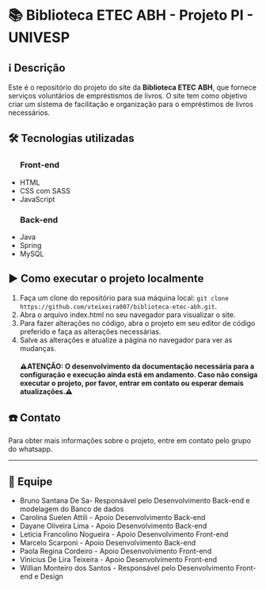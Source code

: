 

<h1><span class="emoji">📚</span> Biblioteca ETEC ABH - Projeto PI - UNIVESP </h1>

<h2><span class="emoji">&#x2139;</span> Descrição</h2>

<p>Este é o repositório do projeto do site da <strong>Biblioteca ETEC ABH</strong>, que fornece serviços voluntários de empréstismos de livros. O site tem como objetivo criar um sistema de facilitação e organização para o empréstimos de livros necessários.</p>

<h2><span class="emoji">&#x1F6E0;</span> Tecnologias utilizadas</h2>

<ul>
<h3> Front-end </h3>
	<li>HTML</li>
	<li>CSS com SASS</li>
	<li>JavaScript</li>
  <h3> Back-end </h3>
	<li>Java</li>
	<li>Spring</li>
	<li>MySQL</li>
 
  
</ul>

<h2><span class="emoji">&#x25B6;</span> Como executar o projeto localmente</h2>

<ol>
	<li>Faça um clone do repositório para sua máquina local: <code>git clone https://github.com/vteixeira007/biblioteca-etec-abh.git</code>.</li>
	<li>Abra o arquivo index.html no seu navegador para visualizar o site.</li>
	<li>Para fazer alterações no código, abra o projeto em seu editor de código preferido e faça as alterações necessárias.</li>
	<li>Salve as alterações e atualize a página no navegador para ver as mudanças.</li>

  <h4>⚠️ATENÇÃO: O desenvolvimento da documentação necessária para a configuração e execução ainda está em andamento. Caso não consiga executar o projeto, por favor, entrar em contato ou esperar demais atualizações.⚠️</h4>
</ol>


<h2><span class="emoji">☎️</span> Contato</h2>

<p>Para obter mais informações sobre o projeto, entre em contato pelo grupo do whatsapp.</p>

<hr>

<h2><span class="emoji">&#x1F465;</span> Equipe</h2>

<ul>
	<li>Bruno Santana De Sa- Responsável pelo Desenvolvimento Back-end e modelagem do Banco de dados</li>
  	<li>Carolina Suelen Attili - Apoio Desenvolvimento Back-end</li>
	<li>Dayane Oliveira Lima - Apoio Desenvolvimento Back-end</li>
  	<li>Leticia Francolino Nogueira - Apoio Desenvolvimento Front-end</li>
	<li>Marcelo Scarponi - Apoio Desenvolvimento Back-end</li>
        <li>Paola Regina Cordeiro - Apoio Desenvolvimento Front-end</li>
        <li>Vinicius De Lira Teixeira - Apoio Desenvolvimento Front-end</li>
	<li>Willian Monteiro dos Santos -  Responsável pelo Desenvolvimento Front-end e Design</li>
</ul>


